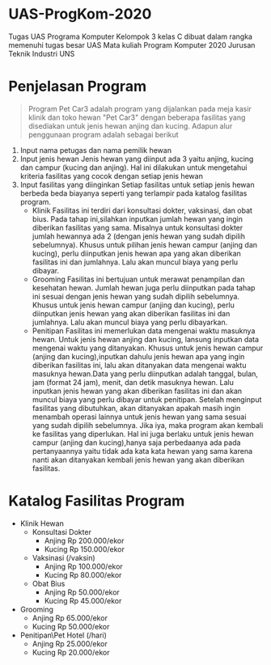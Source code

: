 # UAS-ProgKom-2020
Tugas UAS Programa Komputer Kelompok 3 kelas C dibuat dalam rangka memenuhi tugas besar UAS Mata kuliah Program Komputer 2020 Jurusan Teknik Industri UNS
# Penjelasan Program
> Program Pet Car3 adalah program yang dijalankan pada meja kasir klinik dan toko hewan "Pet Car3" dengan beberapa fasilitas yang disediakan untuk jenis hewan anjing dan kucing.
Adapun alur penggunaan program adalah sebagai berikut
1. Input nama petugas dan nama pemilik hewan
2. Input jenis hewan
   Jenis hewan yang diinput ada 3 yaitu anjing, kucing dan campur (kucing dan anjing). Hal ini dilakukan untuk mengetahui kriteria
   fasilitas yang cocok dengan setiap jenis hewan
3. Input fasilitas yang diinginkan
   Setiap fasilitas untuk setiap jenis hewan berbeda beda biayanya seperti yang terlampir pada katalog fasilitas program.
   - Klinik
	  Fasilitas ini terdiri dari konsultasi dokter, vaksinasi, dan obat bius. Pada tahap ini,silahkan inputkan jumlah hewan yang ingin
     diberikan fasilitas yang sama. Misalnya untuk konsultasi dokter jumlah hewannya ada 2 (dengan jenis hewan yang sudah dipilih
     sebelumnya). Khusus untuk pilihan jenis hewan campur (anjing dan kucing), perlu diinputkan jenis hewan apa yang akan diberikan
     fasilitas ini dan jumlahnya. Lalu akan muncul biaya yang perlu dibayar.
   - Grooming
     Fasilitas ini bertujuan untuk merawat penampilan dan kesehatan hewan. Jumlah hewan juga perlu diinputkan pada tahap ini sesuai 
     dengan jenis hewan yang sudah dipilih sebelumnya. Khusus untuk jenis hewan campur (anjing dan kucing), perlu diinputkan jenis
     hewan yang akan diberikan fasilitas ini dan jumlahnya. Lalu akan muncul biaya yang perlu dibayarkan.
   - Penitipan
     Fasilitas ini memerlukan data mengenai waktu masuknya hewan. Untuk jenis hewan anjing dan kucing, lansung inputkan data mengenai
     waktu yang ditanyakan. Khusus untuk jenis hewan campur (anjing dan kucing),inputkan dahulu jenis hewan apa yang ingin diberikan
     fasilitas ini, lalu akan ditanyakan data mengenai waktu masuknya hewan.Data yang perlu diinputkan adalah tanggal, bulan, jam
     (format 24 jam), menit, dan detik masuknya hewan. Lalu inputkan jenis hewan yang akan diberikan fasilitas ini dan akan muncul
     biaya yang perlu dibayar untuk penitipan.
  Setelah menginput fasilitas yang dibutuhkan, akan ditanyakan apakah masih ingin menambah operasi lainnya untuk jenis hewan yang sama
  sesuai yang sudah dipilih sebelumnya. Jika iya, maka program akan kembali ke fasilitas yang diperlukan. Hal ini juga berlaku untuk
  jenis hewan campur (anjing dan kucing),hanya saja perbedaanya ada pada pertanyaannya yaitu tidak ada kata kata hewan yang sama karena
  nanti akan ditanyakan kembali jenis hewan yang akan diberikan fasilitas.
# Katalog Fasilitas Program
  - Klinik Hewan
    - Konsultasi Dokter
      - Anjing  Rp 200.000/ekor
      - Kucing  Rp 150.000/ekor
    - Vaksinasi (/vaksin)
      - Anjing  Rp 100.000/ekor
      - Kucing  Rp 80.000/ekor
    - Obat Bius
      - Anjing Rp 50.000/ekor
      - Kucing Rp 45.000/ekor
  - Grooming
    - Anjing  Rp 65.000/ekor
    - Kucing  Rp 50.000/ekor
  - Penitipan\Pet Hotel (/hari) 
    - Anjing  Rp 25.000/ekor
    - Kucing  Rp 20.000/ekor
 
